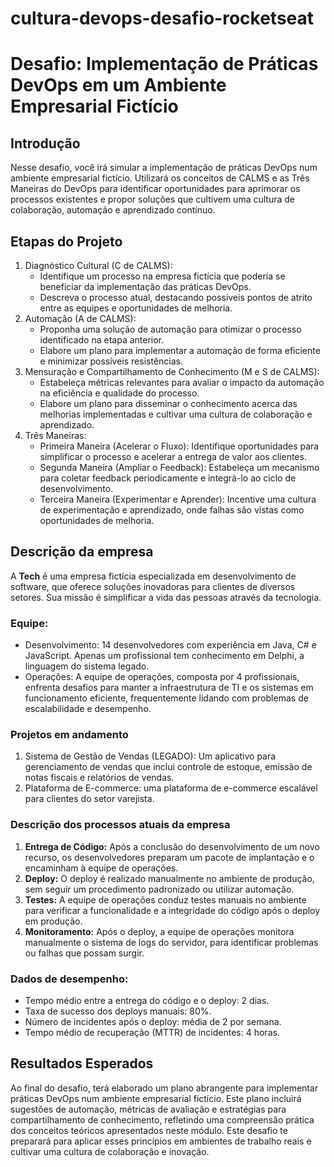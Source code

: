 # cultura-devops-desafio-rocketseat

# **Desafio: Implementação de Práticas DevOps em um Ambiente Empresarial Fictício**

## Introdução

Nesse desafio, você irá simular a implementação de práticas DevOps num ambiente empresarial fictício. Utilizará os conceitos de CALMS e as Três Maneiras do DevOps para identificar oportunidades para aprimorar os processos existentes e propor soluções que cultivem uma cultura de colaboração, automação e aprendizado contínuo.

## Etapas do Projeto

1. Diagnóstico Cultural (C de CALMS):
    - Identifique um processo na empresa fictícia que poderia se beneficiar da implementação das práticas DevOps.
    - Descreva o processo atual, destacando possíveis pontos de atrito entre as equipes e oportunidades de melhoria.
2. Automação (A de CALMS):
    - Proponha uma solução de automação para otimizar o processo identificado na etapa anterior.
    - Elabore um plano para implementar a automação de forma eficiente e minimizar possíveis resistências.
3. Mensuração e Compartilhamento de Conhecimento (M e S de CALMS):
    - Estabeleça métricas relevantes para avaliar o impacto da automação na eficiência e qualidade do processo.
    - Elabore um plano para disseminar o conhecimento acerca das melhorias implementadas e cultivar uma cultura de colaboração e aprendizado.
4. Três Maneiras:
    - Primeira Maneira (Acelerar o Fluxo): Identifique oportunidades para simplificar o processo e acelerar a entrega de valor aos clientes.
    - Segunda Maneira (Ampliar o Feedback): Estabeleça um mecanismo para coletar feedback periodicamente e integrá-lo ao ciclo de desenvolvimento.
    - Terceira Maneira (Experimentar e Aprender): Incentive uma cultura de experimentação e aprendizado, onde falhas são vistas como oportunidades de melhoria.

## Descrição da empresa

A **Tech** é uma empresa fictícia especializada em desenvolvimento de software, que oferece soluções inovadoras para clientes de diversos setores. Sua missão é simplificar a vida das pessoas através da tecnologia.

### Equipe:

- Desenvolvimento: 14 desenvolvedores com experiência em Java, C# e JavaScript. Apenas um profissional tem conhecimento em Delphi, a linguagem do sistema legado.
- Operações: A equipe de operações, composta por 4 profissionais, enfrenta desafios para manter a infraestrutura de TI e os sistemas em funcionamento eficiente, frequentemente lidando com problemas de escalabilidade e desempenho.

### Projetos em andamento

1. Sistema de Gestão de Vendas (LEGADO): Um aplicativo para gerenciamento de vendas que inclui controle de estoque, emissão de notas fiscais e relatórios de vendas.
2. Plataforma de E-commerce: uma plataforma de e-commerce escalável para clientes do setor varejista.

### Descrição dos processos atuais da empresa

1. **Entrega de Código:** Após a conclusão do desenvolvimento de um novo recurso, os desenvolvedores preparam um pacote de implantação e o encaminham à equipe de operações.
2. **Deploy:** O deploy é realizado manualmente no ambiente de produção, sem seguir um procedimento padronizado ou utilizar automação.
3. **Testes:** A equipe de operações conduz testes manuais no ambiente para verificar a funcionalidade e a integridade do código após o deploy em produção.
4. **Monitoramento:** Após o deploy, a equipe de operações monitora manualmente o sistema de logs do servidor, para identificar problemas ou falhas que possam surgir.

### Dados de desempenho:

- Tempo médio entre a entrega do código e o deploy: 2 dias.
- Taxa de sucesso dos deploys manuais: 80%.
- Número de incidentes após o deploy: média de 2 por semana.
- Tempo médio de recuperação (MTTR) de incidentes: 4 horas.

## Resultados Esperados

Ao final do desafio, terá elaborado um plano abrangente para implementar práticas DevOps num ambiente empresarial fictício. Este plano incluirá sugestões de automação, métricas de avaliação e estratégias para compartilhamento de conhecimento, refletindo uma compreensão prática dos conceitos teóricos apresentados neste módulo. Este desafio te preparará para aplicar esses princípios em ambientes de trabalho reais e cultivar uma cultura de colaboração e inovação.
